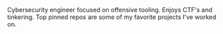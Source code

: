 
Cybersecurity engineer focused on offensive tooling. Enjoys CTF's and tinkering. Top pinned repos are some of my favorite projects I've worked on.
